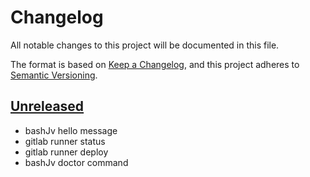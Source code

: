 # Changelog
All notable changes to this project will be documented in this file.

The format is based on [Keep a Changelog](https://keepachangelog.com/en/1.0.0/),
and this project adheres to [Semantic Versioning](https://semver.org/spec/v2.0.0.html).

## [Unreleased]
- bashJv hello message
- gitlab runner status
- gitlab runner deploy
- bashJv doctor command

[Unreleased]: https://github.com/unbegrenzt/bashjv
[1.0.0]: https://github.com/unbegrenzt/bashjv/compare/v0.3.0...v1.0.0